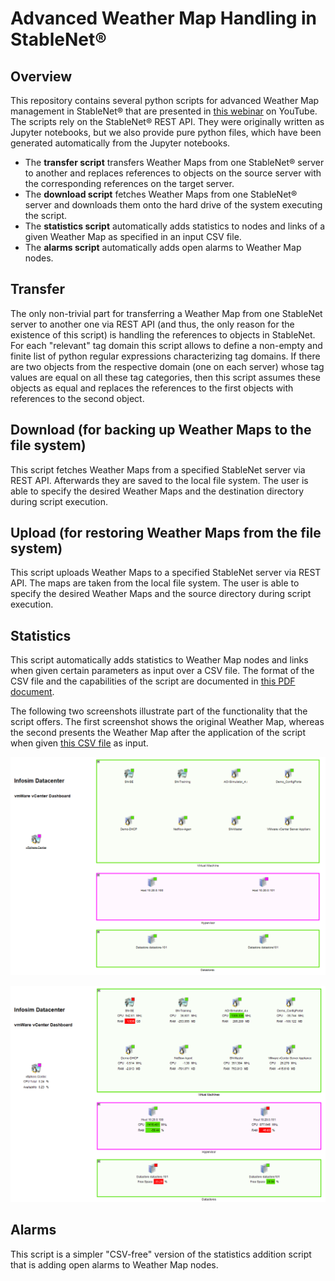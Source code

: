 # Advanced Weather Map Handling in StableNet®

## Overview 
This repository contains several python scripts for advanced Weather Map management in StableNet® that are presented in
[this webinar](https://www.youtube.com/watch?v=Fks-zHKjROc) on YouTube.  The scripts rely on the StableNet® REST API.
They were originally written as Jupyter notebooks, but we also provide pure python files, which have been generated
automatically from the Jupyter notebooks.
  * The **transfer script** transfers Weather Maps from one StableNet® server to another and replaces references
to objects on the source server with the corresponding references on the target server.
  * The **download script** fetches Weather Maps from one StableNet® server and downloads them onto the hard drive of the 
system executing the script. 
  * The **statistics script** automatically adds statistics to nodes and links of a given Weather Map as specified in an
input CSV file.
  * The **alarms script** automatically adds open alarms to Weather Map nodes.

## Transfer
The only non-trivial part for transferring a Weather Map from one StableNet server to another one via REST API (and thus, 
the only reason for the existence of this script) is handling the references to objects in StableNet.  For each "relevant"
tag domain this script allows to define a non-empty and finite list of python regular expressions characterizing tag domains.
If there are two objects from the respective domain (one on each server) whose tag values are equal on all these tag categories, 
then this script assumes these objects as equal and replaces the references to the first objects with references to the 
second object.

## Download (for backing up Weather Maps to the file system)
This script fetches Weather Maps from a specified StableNet server via REST API. Afterwards they are saved to the local file system. The user is able to specify the desired Weather Maps and the destination directory during script execution.

## Upload (for restoring Weather Maps from the file system)
This script uploads Weather Maps to a specified StableNet server via REST API. The maps are taken from the local file system. The user is able to specify the desired Weather Maps and the source directory during script execution.

## Statistics
This script automatically adds statistics to Weather Map nodes and links when given certain parameters as input over a CSV file. 
The format of the CSV file and the capabilities of the script are documented in
[this PDF document](StableNet_WeatherMap_Statistics/StableNet_WeatherMap_Statistics.pdf).

The following two screenshots illustrate part of the functionality that the script offers.  The first screenshot shows
the original Weather Map, whereas the second presents the Weather Map after the application of the script when given [this
CSV file](StableNet_WeatherMap_Statistics/input_node_trend.csv) as input.

![Original Weather Map](datacenter.png)

![Weather Map with added Statistics](datacenter_statistics.png)

## Alarms
This script is a simpler "CSV-free" version of the statistics addition script that is adding open alarms to Weather Map nodes.
